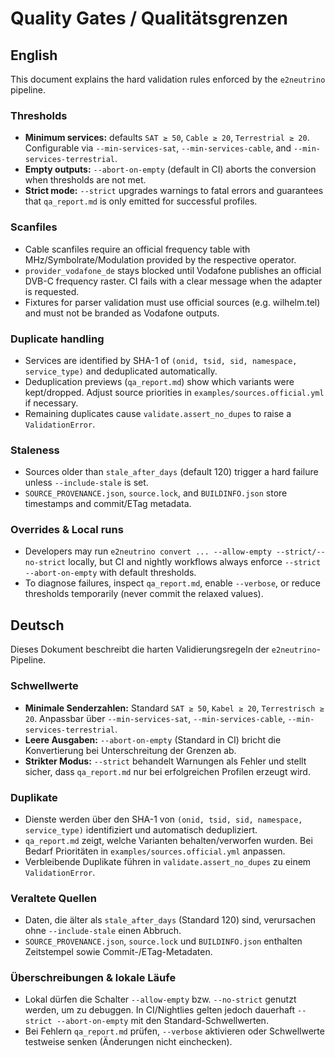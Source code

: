 # Quality Gates / Qualitätsgrenzen

## English

This document explains the hard validation rules enforced by the `e2neutrino` pipeline.

### Thresholds

- **Minimum services:** defaults `SAT ≥ 50`, `Cable ≥ 20`, `Terrestrial ≥ 20`. Configurable via
  `--min-services-sat`, `--min-services-cable`, and `--min-services-terrestrial`.
- **Empty outputs:** `--abort-on-empty` (default in CI) aborts the conversion when thresholds are not met.
- **Strict mode:** `--strict` upgrades warnings to fatal errors and guarantees that `qa_report.md` is only emitted for
  successful profiles.


### Scanfiles

- Cable scanfiles require an official frequency table with MHz/Symbolrate/Modulation provided by the respective operator.
- `provider_vodafone_de` stays blocked until Vodafone publishes an official DVB-C frequency raster. CI fails with a clear message when the adapter is requested.
- Fixtures for parser validation must use official sources (e.g. wilhelm.tel) and must not be branded as Vodafone outputs.
### Duplicate handling

- Services are identified by SHA-1 of `(onid, tsid, sid, namespace, service_type)` and deduplicated automatically.
- Deduplication previews (`qa_report.md`) show which variants were kept/dropped. Adjust source priorities in
  `examples/sources.official.yml` if necessary.
- Remaining duplicates cause `validate.assert_no_dupes` to raise a `ValidationError`.

### Staleness

- Sources older than `stale_after_days` (default 120) trigger a hard failure unless `--include-stale` is set.
- `SOURCE_PROVENANCE.json`, `source.lock`, and `BUILDINFO.json` store timestamps and commit/ETag metadata.

### Overrides & Local runs

- Developers may run `e2neutrino convert ... --allow-empty --strict/--no-strict` locally, but CI and nightly workflows
  always enforce `--strict --abort-on-empty` with default thresholds.
- To diagnose failures, inspect `qa_report.md`, enable `--verbose`, or reduce thresholds temporarily (never commit the
  relaxed values).

## Deutsch

Dieses Dokument beschreibt die harten Validierungsregeln der `e2neutrino`-Pipeline.

### Schwellwerte

- **Minimale Senderzahlen:** Standard `SAT ≥ 50`, `Kabel ≥ 20`, `Terrestrisch ≥ 20`. Anpassbar über
  `--min-services-sat`, `--min-services-cable`, `--min-services-terrestrial`.
- **Leere Ausgaben:** `--abort-on-empty` (Standard in CI) bricht die Konvertierung bei Unterschreitung der Grenzen ab.
- **Strikter Modus:** `--strict` behandelt Warnungen als Fehler und stellt sicher, dass `qa_report.md` nur bei erfolgreichen
  Profilen erzeugt wird.

### Duplikate

- Dienste werden über den SHA-1 von `(onid, tsid, sid, namespace, service_type)` identifiziert und automatisch dedupliziert.
- `qa_report.md` zeigt, welche Varianten behalten/verworfen wurden. Bei Bedarf Prioritäten in
  `examples/sources.official.yml` anpassen.
- Verbleibende Duplikate führen in `validate.assert_no_dupes` zu einem `ValidationError`.

### Veraltete Quellen

- Daten, die älter als `stale_after_days` (Standard 120) sind, verursachen ohne `--include-stale` einen Abbruch.
- `SOURCE_PROVENANCE.json`, `source.lock` und `BUILDINFO.json` enthalten Zeitstempel sowie Commit-/ETag-Metadaten.

### Überschreibungen & lokale Läufe

- Lokal dürfen die Schalter `--allow-empty` bzw. `--no-strict` genutzt werden, um zu debuggen. In CI/Nightlies gelten jedoch
  dauerhaft `--strict --abort-on-empty` mit den Standard-Schwellwerten.
- Bei Fehlern `qa_report.md` prüfen, `--verbose` aktivieren oder Schwellwerte testweise senken (Änderungen nicht einchecken).
